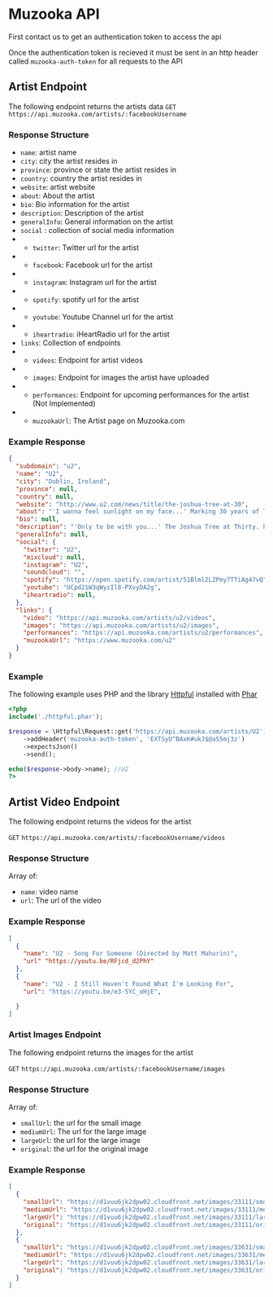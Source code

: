 # Muzooka API

First contact us to get an authentication token to access the api

Once the authentication token is recieved it must be sent in an http header called `muzooka-auth-token` for all requests to the API

## Artist Endpoint

The following endpoint returns the artists data
`GET` `https://api.muzooka.com/artists/:facebookUsername`

### Response Structure

* `name`: artist name
* `city`: city the artist resides in
* `province`: province or state the artist resides in
* `country`: country the artist resides in
* `website`: artist website
* `about`: About the artist
* `bio`: Bio information for the artist
* `description`: Description of the artist
* `generalInfo`: General information on the artist
* `social` : collection of social media information
* - `twitter`: Twitter url for the artist
* - `facebook`: Facebook url for the artist
* - `instagram`: Instagram url for the artist
* - `spotify`: spotify url for the artist
* - `youtube`: Youtube Channel url for the artist
* - `iheartradio`: iHeartRadio url for the artist
* `links`: Collection of endpoints
* - `videos`: Endpoint for artist videos
* - `images`: Endpoint for images the artist have uploaded
* - `performances`: Endpoint for upcoming performances for the artist (Not Implemented)
* - `muzookaUrl`: The Artist page on Muzooka.com

### Example Response
```json
{
  "subdomain": "u2",
  "name": "U2",
  "city": "Dublin, Ireland",
  "province": null,
  "country": null,
  "website": "http://www.u2.com/news/title/the-joshua-tree-at-30",
  "about": "'I wanna feel sunlight on my face...' Marking 30 years of The Joshua Tree in stadiums across North America & Europe. Dates & Tickets - http://www.u2.com\n\n",
  "bio": null,
  "description": "'Only to be with you...' The Joshua Tree at Thirty. http://www.u2.com/news/title/the-joshua-tree-at-30",
  "generalInfo": null,
  "social": {
    "twitter": "U2",
    "mixcloud": null,
    "instagram": "U2",
    "soundcloud": "",
    "spotify": "https://open.spotify.com/artist/51Blml2LZPmy7TTiAg47vQ",
    "youtube": "UCpd21W3qWyzIl8-PXvyDA2g",
    "iheartradio": null,
  },
  "links": {
    "video": "https://api.muzooka.com/artists/u2/videos",
    "images": "https://api.muzooka.com/artists/u2/images",
    "performances": "https://api.muzooka.com/artists/u2/performances", 
    "muzookaUrl": "https://www.muzooka.com/u2"
  }
}
```
### Example

The following example uses PHP and the library [Httpful](http://phphttpclient.com/) installed with [Phar](http://php.net/manual/en/book.phar.php)

```php
<?php
include('./httpful.phar');

$response = \Httpful\Request::get('https://api.muzooka.com/artists/U2')
    ->addHeader('muzooka-auth-token', 'EXTSyU^BAxK#ukJ$@aS5mj3z')
    ->expectsJson()
    ->send();

echo($response->body->name); //U2
?>
```

## Artist Video Endpoint

The following endpoint returns the videos for the artist

`GET` `https://api.muzooka.com/artists/:facebookUsername/videos`

### Response Structure
Array of: 
 - `name`: video name
 - `url`: The url of the video

### Example Response
```json
[
  {
    "name": "U2 - Song For Someone (Directed by Matt Mahurin)",
    "url" "https://youtu.be/RFjcd_d2PhY"
  },
  {
    "name": "U2 - I Still Haven't Found What I'm Looking For",
    "url": "https://youtu.be/e3-5YC_oHjE",

  }
]
```
### Artist Images Endpoint

The following endpoint returns the images for the artist

`GET` `https://api.muzooka.com/artists/:facebookUsername/images`

### Response Structure
Array of: 
 - `smallUrl`: the url for the small image
 - `mediumUrl`: The url for the large image
 - `largeUrl`: the url for the large image
 - `original`: the url for the original image

### Example Response
```json
[
  {
    "smallUrl": "https://d1vuu6jk2dpw02.cloudfront.net/images/33111/small.jpg",
    "mediumUrl": "https://d1vuu6jk2dpw02.cloudfront.net/images/33111/medium.jpg",
    "largeUrl": "https://d1vuu6jk2dpw02.cloudfront.net/images/33111/large.jpg",
    "original": "https://d1vuu6jk2dpw02.cloudfront.net/images/33111/original.jpg"
  },
  {
    "smallUrl": "https://d1vuu6jk2dpw02.cloudfront.net/images/33631/small.jpg",
    "mediumUrl": "https://d1vuu6jk2dpw02.cloudfront.net/images/33631/medium.jpg",
    "largeUrl": "https://d1vuu6jk2dpw02.cloudfront.net/images/33631/large.jpg",
    "original": "https://d1vuu6jk2dpw02.cloudfront.net/images/33631/original.jpg",
  }
]
```